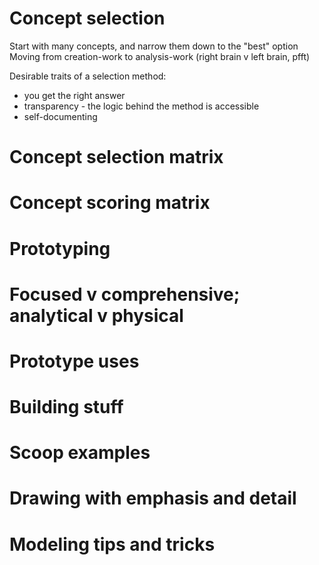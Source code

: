 # Concept selection
Start with many concepts, and narrow them down to the "best" option
Moving from creation-work to analysis-work (right brain v left brain, pfft)

Desirable traits of a selection method:
* you get the right answer
* transparency - the logic behind the method is accessible
* self-documenting

# Concept selection matrix



# Concept scoring matrix

# Prototyping

# Focused v comprehensive; analytical v physical

# Prototype uses

# Building stuff

# Scoop examples

# Drawing with emphasis and detail

# Modeling tips and tricks



